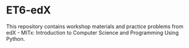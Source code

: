 # ET6-edX

This repository contains workshop materials and practice problems from edX - MITx: Introduction to Computer Science and Programming Using Python.
